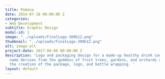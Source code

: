 ```yaml
---
title: Pomona
date: 2014-07-18 00:00:00 Z
categories:
- Web Development
subtitle: Graphic Design
modal-id: 1
image: "../uploads/FinalLogo-309b12.png"
thumbnail: "../uploads/FinalLogo-309b12.png"
alt: image-alt
project-date: 2017-06-08 00:00:00 Z
description: 'Logo and packaging design for a made-up healthy drink company. Pomona
  name derives from the goddess of fruit trees, gardens, and orchards and influenced
  the creation of the package, logo, and bottle wrapping. '
layout: default
---
```


